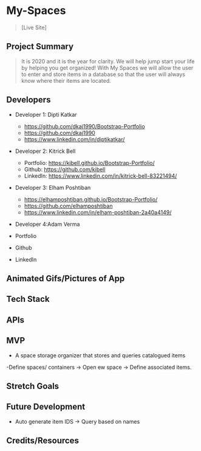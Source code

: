 # My-Spaces


> [Live Site]

## Project Summary

> It is 2020 and it is the year for clarity. We will help jump start your life by helping you get organized! With My Spaces we will allow the user to enter and store items in a database so that the user will always know where their items are located. 

## Developers

- Developer 1: Dipti Katkar
  - https://github.com/dkaj1990/Bootstrap-Portfolio
  - https://github.com/dkaj1990
  - https://www.linkedin.com/in/diptikatkar/

- Developer 2: Kitrick Bell
  - Portfolio: https://kibell.github.io/Bootstrap-Portfolio/
  - Github: https://github.com/kibell
  - LinkedIn: https://www.linkedin.com/in/kitrick-bell-83221494/
  

- Developer 3: Elham Poshtiban
  - https://elhamposhtiban.github.io/Bootstrap-Portfolio/
  - https://github.com/elhamposhtiban
  - https://www.linkedin.com/in/elham-poshtiban-2a40a4149/

- Developer 4:Adam Verma

 - Portfolio
  - Github
  - LinkedIn


## Animated Gifs/Pictures of App



## Tech Stack



## APIs


## MVP

- A space storage organizer that stores and queries catalogued items

-Define spaces/ containers -> Open ew space -> Define associated items.


## Stretch Goals



## Future Development
- Auto generate item IDS  -> Query based on names

## Credits/Resources

